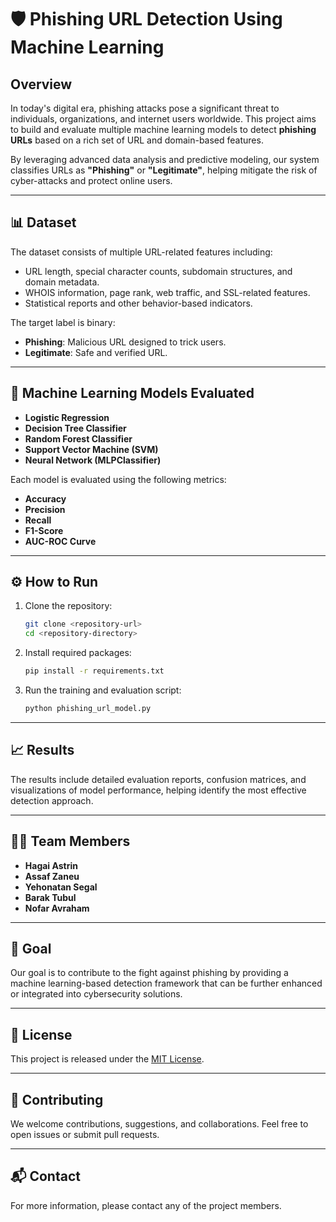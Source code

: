 # 🛡️ Phishing URL Detection Using Machine Learning

## Overview
In today's digital era, phishing attacks pose a significant threat to individuals, organizations, and internet users worldwide. This project aims to build and evaluate multiple machine learning models to detect **phishing URLs** based on a rich set of URL and domain-based features.

By leveraging advanced data analysis and predictive modeling, our system classifies URLs as **"Phishing"** or **"Legitimate"**, helping mitigate the risk of cyber-attacks and protect online users.

---

## 📊 Dataset
The dataset consists of multiple URL-related features including:
- URL length, special character counts, subdomain structures, and domain metadata.
- WHOIS information, page rank, web traffic, and SSL-related features.
- Statistical reports and other behavior-based indicators.

The target label is binary:
- **Phishing**: Malicious URL designed to trick users.
- **Legitimate**: Safe and verified URL.

---

## 🧠 Machine Learning Models Evaluated
- **Logistic Regression**
- **Decision Tree Classifier**
- **Random Forest Classifier**
- **Support Vector Machine (SVM)**
- **Neural Network (MLPClassifier)**

Each model is evaluated using the following metrics:
- **Accuracy**
- **Precision**
- **Recall**
- **F1-Score**
- **AUC-ROC Curve**

---

## ⚙️ How to Run
1. Clone the repository:
    ```bash
    git clone <repository-url>
    cd <repository-directory>
    ```

2. Install required packages:
    ```bash
    pip install -r requirements.txt
    ```

3. Run the training and evaluation script:
    ```bash
    python phishing_url_model.py
    ```

---

## 📈 Results
The results include detailed evaluation reports, confusion matrices, and visualizations of model performance, helping identify the most effective detection approach.

---

## 🧑‍💻 Team Members
- **Hagai Astrin**
- **Assaf Zaneu**
- **Yehonatan Segal**
- **Barak Tubul**
- **Nofar Avraham**

---

## 🚀 Goal
Our goal is to contribute to the fight against phishing by providing a machine learning-based detection framework that can be further enhanced or integrated into cybersecurity solutions.

---

## 📄 License
This project is released under the [MIT License](LICENSE).

---

## 🤝 Contributing
We welcome contributions, suggestions, and collaborations. Feel free to open issues or submit pull requests.

---

## 📬 Contact
For more information, please contact any of the project members.
